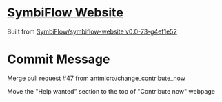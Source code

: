 # [SymbiFlow Website](https://symbiflow.github.io)

Built from [SymbiFlow/symbiflow-website v0.0-73-g4ef1e52](https://github.com/SymbiFlow/symbiflow-website/commit/4ef1e52f8ebfb0853659ee73d9580dcb8ac24d2c)

# Commit Message

Merge pull request #47 from antmicro/change_contribute_now

Move the "Help wanted" section to the top of "Contribute now" webpage
